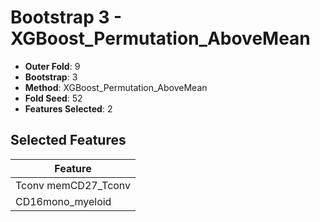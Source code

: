 # Bootstrap 3 - XGBoost_Permutation_AboveMean

- **Outer Fold**: 9
- **Bootstrap**: 3
- **Method**: XGBoost_Permutation_AboveMean
- **Fold Seed**: 52
- **Features Selected**: 2

## Selected Features

| Feature |
|---------|
| Tconv memCD27_Tconv |
| CD16mono_myeloid |
